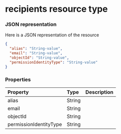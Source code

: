 # recipients resource type



### JSON representation

Here is a JSON representation of the resource

<!-- {
  "blockType": "resource",
  "optionalProperties": [

  ],
  "@odata.type": "microsoft.graph.recipients"
}-->

```json
{
  "alias": "String-value",
  "email": "String-value",
  "objectId": "String-value",
  "permissionIdentityType": "String-value"
}

```
### Properties
| Property	   | Type	|Description|
|:---------------|:--------|:----------|
|alias|String||
|email|String||
|objectId|String||
|permissionIdentityType|String||

<!-- uuid: ed46c223-5846-432e-bd06-defd66ef6147
2015-10-19 08:55:37 UTC -->
<!-- {
  "type": "#page.annotation",
  "description": "recipients resource",
  "keywords": "",
  "section": "documentation",
  "tocPath": ""
}-->